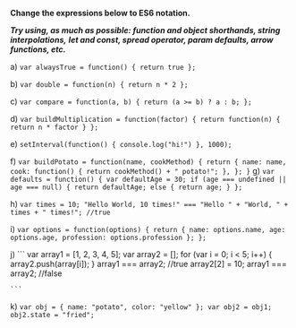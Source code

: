 **Change the expressions below to ES6 notation.**

***Try using, as much as possible: function and object shorthands, string interpolations,***
***let and const, spread operator, param defaults, arrow functions, etc.***

a)
    ```
    var alwaysTrue = function() { return true };
    ```

b)
    ```
    var double = function(n) { return n * 2 };
    ```
    
c)
    ```
    var compare = function(a, b) { return (a >= b) ? a : b; };
    ```

d)
    ```
    var buildMultiplication = function(factor) { return function(n) { return n * factor } };
    ```

e)
    ```
    setInterval(function() { console.log("hi!") }, 1000);
    ```

f)
    ```
    var buildPotato = function(name, cookMethod) {
        return {
            name: name,
            cook: function() { return cookMethod() + " potato!"; },
        };
    }
    ```
g)
    ```
    var defaults = function() {
        var defaultAge = 30;
        if (age === undefined || age === null) {
            return defaultAge;
        else {
            return age;
        }
    };
    ```

h)
    ```
    var times = 10;
    "Hello World, 10 times!" === "Hello " + "World, " + times + " times!"; //true
    ```

i)
    ```
    var options = function(options) {
        return { name: options.name, age: options.age, profession: options.profession };
    };
    ```

j)
    ```
    var array1 = [1, 2, 3, 4, 5];
    var array2 = [];
    for (var i = 0; i < 5; i++) {
        array2.push(array[i]);
    }
    array1 === array2; //true
    array2[2] = 10;
    array1 === array2; //false
    
    ```

k)
    ```
    var obj = { name: "potato", color: "yellow" };
    var obj2 = obj1;
    obj2.state = "fried";
    ```
